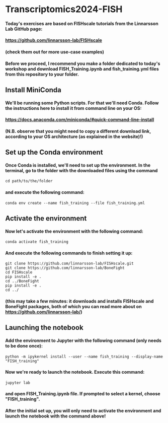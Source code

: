 # Transcriptomics2024-FISH
#### Today's exercises are based on FISHscale tutorials from the Linnarsson Lab GitHub page:
#### https://github.com/linnarsson-lab/FISHscale
#### (check them out for more use-case examples)
#### Before we proceed, I recommend you make a folder dedicated to today's workshop and download FISH_Training.ipynb and fish_training.yml files from this repository to your folder.
## Install MiniConda
#### We'll be running some Python scripts. For that we'll need Conda. Follow the instructions here to install it from command line on your OS:
#### https://docs.anaconda.com/miniconda/#quick-command-line-install
#### (N.B. observe that you might need to copy a different download link, according to your OS architecture (as explained in the website)!)
## Set up the Conda environment
#### Once Conda is installed, we'll need to set up the environment. In the terminal, go to the folder with the downloaded files using the command
```console
cd path/to/the/folder
```
#### and execute the following command:
```console
conda env create --name fish_training --file fish_training.yml
```

## Activate the environment
#### Now let's activate the environment with the following command:
```console
conda activate fish_training
```
#### And execute the following commands to finish setting it up:
```console
git clone https://github.com/linnarsson-lab/FISHscale.git
git clone https://github.com/linnarsson-lab/BoneFight
cd FISHscale
pip install -e .
cd ../BoneFight
pip install -e .
cd ../

```
#### (this may take a few minutes: it downloads and installs FISHscale and BoneFight packages, both of which you can read more about on https://github.com/linnarsson-lab/)
## Launching the notebook
#### Add the environment to Jupyter with the following command (only needs to be done once):
```console
python -m ipykernel install --user --name fish_training --display-name "FISH_training"
```
#### Now we're ready to launch the notebook. Execute this command:
```console
jupyter lab
```
#### and open FISH_Training.ipynb file. If prompted to select a kernel, choose "FISH_training".
#### After the initial set up, you will only need to activate the environment and launch the notebook with the command above!
